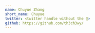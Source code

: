 ```yaml
---
name: Chuyue Zhang
short_name: Chuyue 
twitter: <twitter handle without the @>
github: https://github.com/th3ch3wy/
---
```


**<Name>** <I like cats>
